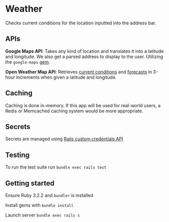 # Weather

Checks current conditions for the location inputted into the address bar.

## APIs

**Google Maps API**: Takes any kind of location and translates it into a latitude and longitude. We also get a parsed address to display to the user. Utilizing the `google-maps` [gem](https://github.com/zilverline/google-maps).

**Open Weather Map API**: Retrieves [current conditions](https://openweathermap.org/current) and [forecasts](https://openweathermap.org/api/hourly-forecast) in 3-hour increments when given a latitude and longitude.

## Caching

Caching is done in-memory. If this app will be used for real-world users, a Redis or Memcached caching system would be more appropriate.

## Secrets

Secrets are managed using [Rails custom credentials API](https://edgeguides.rubyonrails.org/security.html#custom-credentials)

## Testing

To run the test suite run `bundle exec rails test`

## Getting started

Ensure Ruby 3.2.2 and `bundler` is installed

Install gems with `bundle install`

Launch server `bundle exec rails s`
